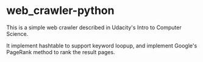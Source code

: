 # web_crawler-python

This is a simple web crawler described in Udacity's Intro to Computer Science. 

It implement hashtable to support keyword loopup, and implement Google's PageRank method to rank the result pages.
